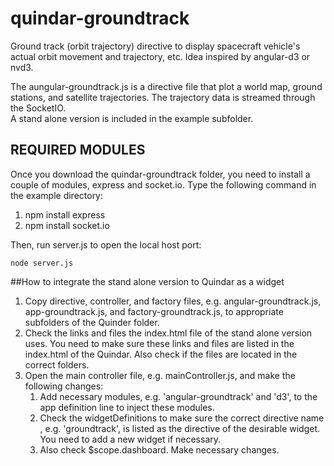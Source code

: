 # quindar-groundtrack
Ground track (orbit trajectory) directive to display spacecraft vehicle's actual orbit movement and trajectory, etc.  Idea inspired by angular-d3 or nvd3.

The aungular-groundtrack.js is a directive file that plot a world map, ground stations, and satellite trajectories.  The trajectory data is streamed through the SocketIO.  
A stand alone version is included in the example subfolder. 

## REQUIRED MODULES
Once you download the quindar-groundtrack folder, you need to install a couple of modules, express and socket.io.  Type the following command in the example directory: 	
	
1. npm install express
1. npm install socket.io

Then, run server.js to open the local host port: 
  
    node server.js
	
##How to integrate the stand alone version to Quindar as a widget 
	
1. Copy directive, controller, and factory files, e.g. angular-groundtrack.js, app-groundtrack.js, and factory-groundtrack.js, to appropriate subfolders of the Quinder folder. 
1. Check the links and files the index.html file of the stand alone version uses.  You need to make sure these links and files are listed in the index.html of the Quindar.  Also check if the files are located in the correct folders. 
1. Open the main controller file, e.g. mainController.js, and make the following changes: 
	1. Add necessary modules, e.g. 'angular-groundtrack' and 'd3', to the app definition line to inject these modules. 
	1. Check the widgetDefinitions to make sure the correct directive name , e.g. 'groundtrack', is listed as the directive of the desirable widget.  You need to add a new widget if necessary.
	1. Also check $scope.dashboard.  Make necessary changes.